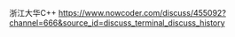 浙江大华C++
https://www.nowcoder.com/discuss/455092?channel=666&source_id=discuss_terminal_discuss_history


